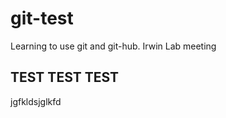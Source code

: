 # git-test
Learning to use git and git-hub. Irwin Lab meeting

## **TEST TEST TEST**

jgfkldsjglkfd
